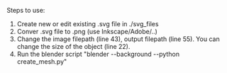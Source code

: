 Steps to use:
1. Create new or edit existing .svg file in ./svg_files
2. Conver .svg file to .png (use Inkscape/Adobe/..)
3. Change the image filepath (line 43), output filepath (line 55). You can change the size of the object (line 22).
4. Run the blender script "blender --background --python create_mesh.py"
